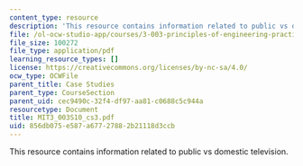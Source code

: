```yaml
---
content_type: resource
description: 'This resource contains information related to public vs domestic television. '
file: /ol-ocw-studio-app/courses/3-003-principles-of-engineering-practice-spring-2010/856db075e587a67727882b21118d3ccb_MIT3_003S10_cs3.pdf
file_size: 100272
file_type: application/pdf
learning_resource_types: []
license: https://creativecommons.org/licenses/by-nc-sa/4.0/
ocw_type: OCWFile
parent_title: Case Studies
parent_type: CourseSection
parent_uid: cec9490c-32f4-df97-aa81-c0688c5c944a
resourcetype: Document
title: MIT3_003S10_cs3.pdf
uid: 856db075-e587-a677-2788-2b21118d3ccb
---
```

This resource contains information related to public vs domestic television. 